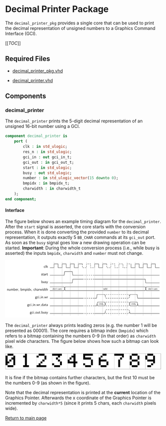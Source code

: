 
# Decimal Printer Package
The `decimal_printer_pkg` provides a single core that can be used to print the decimal representation of unsigned numbers to a Graphics Command Interface (GCI).


[[_TOC_]]

## Required Files

- [decimal_printer_pkg.vhd](src/decimal_printer_pkg.vhd)

- [decimal_printer.vhd](src/decimal_printer.vhd)

## Components

### decimal_printer
The `decimal_printer` prints the 5-digit decimal representation of an unsigned 16-bit number using a GCI.


```vhdl
component decimal_printer is
	port (
		clk : in std_ulogic;
		res_n : in std_ulogic;
		gci_in : out gci_in_t;
		gci_out : in gci_out_t;
		start : in std_ulogic;
		busy : out std_ulogic;
		number : in std_ulogic_vector(15 downto 0);
		bmpidx : in bmpidx_t;
		charwidth : in charwidth_t
	);
end component;
```


#### Interface

The figure below shows an example timing diagram for the `decimal_printer`.
After the `start` signal is asserted, the core starts with the conversion process.
When it is done converting the provided `number` to its decimal representation, it outputs exactly 5 `BB_CHAR` commands at its `gci_out` port.
As soon as the `busy` signal goes low a new drawing operation can be started.
**Important**: During the whole conversion process (i.e., while busy is asserted) the inputs `bmpidx`, `charwidth` and `number` must not change.


![`decimal_printer` example timing diagram](.mdata/decimal_printer_timing.svg)

The `decimal_printer` always prints leading zeros (e.g. the number 1 will be presented as 00001).
The core requires a bitmap index (`bmpidx`) which refers to a bitmap containing the numbers 0-9 (in that order) as `charwidth` pixel wide characters.
The figure below shows how such a bitmap can look like.


![Example font bitmap with 8 pixel wide characters](.mdata/example_bitmap.svg)

It is fine if the bitmap contains further characters, but the first 10 must be the numbers 0-9 (as shown in the figure).


Note that the decimal representation is printed at the **current** location of the Graphics Pointer.
Afterwards the x coordinate of the Graphics Pointer is incremented by `charwidth*5` (since it prints 5 chars, each `charwidth` pixels wide).




[Return to main page](../../README.md)
